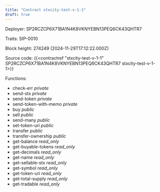 ```yaml
---
title: "Contract stxcity-test-v-1-1"
draft: true
---
```

Deployer: SP2RCZCP6X71BA1N4K8VKNYEBN13PEQ6CK43QHTR7

Traits:
 SIP-0010



Block height: 274249 (2024-11-29T17:12:22.000Z)

Source code: {{<contractref "stxcity-test-v-1-1" SP2RCZCP6X71BA1N4K8VKNYEBN13PEQ6CK43QHTR7 stxcity-test-v-1-1>}}

Functions:

* check-err _private_
* send-stx _private_
* send-token _private_
* send-token-with-memo _private_
* buy _public_
* sell _public_
* send-many _public_
* set-token-uri _public_
* transfer _public_
* transfer-ownership _public_
* get-balance _read_only_
* get-buyable-tokens _read_only_
* get-decimals _read_only_
* get-name _read_only_
* get-sellable-stx _read_only_
* get-symbol _read_only_
* get-token-uri _read_only_
* get-total-supply _read_only_
* get-tradable _read_only_
